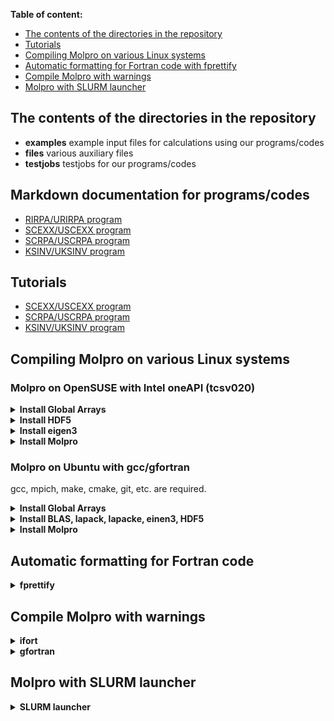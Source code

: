 **Table of content:**
- [The contents of the directories in the repository](#item_dirs)
- [Tutorials](#item_tutorials)
- [Compiling Molpro on various Linux systems](#item_compile)
- [Automatic formatting for Fortran code with fprettify](#item_fprettify)
- [Compile Molpro with warnings](#item_warnings)
- [Molpro with SLURM launcher](#item_slurm)

<a id="item_dirs"></a>
## The contents of the directories in the repository
- **examples** example input files for calculations using our programs/codes
- **files** various auxiliary files
- **testjobs** testjobs for our programs/codes

<a id="item_docs"></a>
## Markdown documentation for programs/codes
- [RIRPA/URIRPA program](https://www.molpro.net/manual/doku.php?id=kohn-sham_random-phase_approximation#rirpa_program)
- [SCEXX/USCEXX program](https://www.molpro.net/manual/doku.php?id=kohn-sham_random-phase_approximation#scexx_program)
- [SCRPA/USCRPA program](https://www.molpro.net/manual/doku.php?id=kohn-sham_random-phase_approximation#scrpa_program)
- [KSINV/UKSINV program](https://github.com/EgorTrushin/Molpro_Tutorials/blob/main/docs/ksinv_uksinv.md)

<a id="item_tutorials"></a>
## Tutorials
- [SCEXX/USCEXX program](https://github.com/EgorTrushin/Molpro_Tutorials/blob/main/EXX_OEP.ipynb)
- [SCRPA/USCRPA program](https://github.com/EgorTrushin/Molpro_Tutorials/blob/main/RPA_OEP.ipynb)
- [KSINV/UKSINV program](https://github.com/EgorTrushin/Molpro_Tutorials/blob/main/KS_inversion.ipynb)

<a id="item_compile"></a>
## Compiling Molpro on various Linux systems

### Molpro on OpenSUSE with Intel oneAPI (tcsv020)

<details><summary><b>Install Global Arrays</b></summary>
  
```
I_MPI_CXX=icpx MPICC=mpiicx MPIF77=mpiifx ./configure --prefix=/home/trushin/libs/ga-5.8.2_ifx
make
make check
make install
```
</details>

<details><summary><b>Install HDF5</b></summary>

```
wget https://github.com/HDFGroup/hdf5/releases/download/hdf5_1.14.6/hdf5-1.14.6.tar.gz
```
```
./configure --enable-parallel --prefix=/home/trushin/libs/hdf5 CC=mpiicx CXX=mpiicpx
make -j 16
make install
```
</details>

<details><summary><b>Install eigen3</b></summary>

eigen3 does not need to be compiled, but needs to be downloaded and unpacked into a directory.
</details>

<details><summary><b>Install Molpro</b></summary>

Clone Molpro from GitHub. e.g.:

```
git clone https://github.com/molpro/molpro.git
```

Navigate to the created directory and configure the installation by:

```
FC=ifx CC=icx CXX=mpiicpx COPT=-O3 FOPT=-O1 CPPFLAGS="-I/home/trushin/libs/eigen-3.4.0/include/eigen3 -I/home/trushin/libs/hdf5/include" LDFLAGS="-lstdc++fs -L/home/trushin/libs/hdf5/lib64" PATH=$PATH:/home/trushin/libs/ga-5.8.2_ifx/bin:/home/trushin/libs/hdf5/bin ./configure --disable-gfortran-check --disable-aims --disable-slater
```

now replace the files:

src/util/molpro_main.cpp  
src/util/remove_all.cpp  

by the file of the same name from [*files*](./files) directory
then run, from:

```
make -j 28 symtrans_FLAGS=-O0
make quicktest
```

It is necessary to have /home/Tools/progs/intel/oneapi/mkl/2021.1.1/lib/intel64 in LD_LIBRARY_PATH to use compiled molpro.exe. Add this, e.g., to .bashrc or your slurm file:

```
export LD_LIBRARY_PATH=/home/Tools/progs/intel/oneapi/mkl/2021.1.1/lib/intel64:$LD_LIBRARY_PATH
```

Also
```
export LD_LIBRARY_PATH=/home/trushin/libs/hdf5/lib64:$LD_LIBRARY_PATH
```

</details>

### Molpro on Ubuntu with gcc/gfortran
gcc, mpich, make, cmake, git, etc. are required.

<details><summary><b>Install Global Arrays</b></summary>

```
./configure  
make
make check
make install
```
</details>

<details><summary><b>Install BLAS, lapack, lapacke, einen3, HDF5</b></summary>

```
sudo apt-get install libhdf5-mpi-dev
sudo apt-get install liblapack-dev liblapack-doc liblapack-pic liblapack3 liblapack-test liblapacke liblapacke-dev libeigen3-dev
```
</details>

<details><summary><b>Install Molpro</b></summary>

```
./configure FOPT=-O2 --disable-aims --disable-slater
make -j 16
make quicktest
```
Copy a Molpro token to /home/trushin/.molpro/ before making quicktest.
</details>

<a id="item_fprettify"></a>
## Automatic formatting for Fortran code

<details><summary><b>fprettify</b></summary>

[fprettify](https://github.com/pseewald/fprettify) is a great tool. My choice for formatting:
```
fprettify -i 2 -l 80 -w 1 -s
```
</details>

<a id="item_warnings"></a>
## Compile Molpro with warnings

<details><summary><b>ifort</b></summary>

For Intel Fortran, if you want, e.g., to see warnings for unused variables configure with FCFLAGS="-warn unused". For instance
```
I_MPI_CXX=icpc CC=icc FC=ifort FOPT=-O2 FCFLAGS="-warn unused" CPPFLAGS=-I/home/trushin/libs/eigen-3.4.0/include/eigen3 PATH=$PATH:/home/trushin/libs/ga-5.8.2/bin  ./configure --disable-gfortran-check
```
For other possible flags see [corresponding documentation](https://www.intel.com/content/www/us/en/docs/fortran-compiler/developer-guide-reference/2023-0/warn.html)
</details>

<details><summary><b>gfortran</b></summary>

For gfotran just to configure with FCFLAGS=-Wall:
```
./configure FCFLAGS=-Wall
```
</details>

<a id="item_slurm"></a>
## Molpro with SLURM launcher

<details><summary><b>SLURM launcher</b></summary>

One can replace LAUNCHER in bin/molpro (bin/molpro.sh)
```
LAUNCHER="/usr/bin/srun %x”
```
This helped to run properly hybrid MPI+OpenMP calculations on multiple nodes using cluster machines.
</details>
